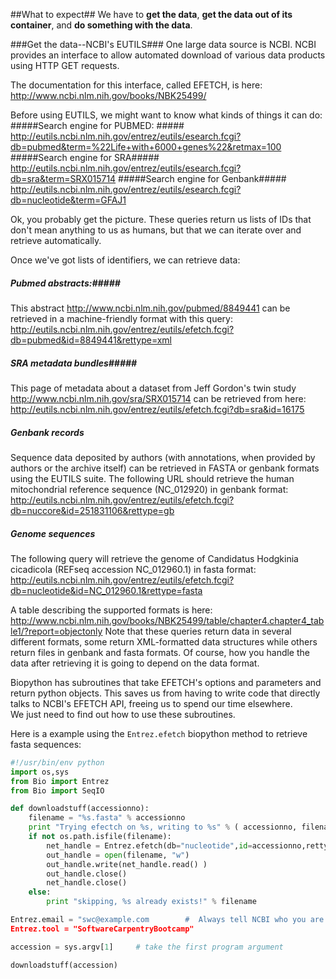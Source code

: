 ##What to expect##
We have to **get the data**, **get the data out of its container**, 
and **do something with the data**.  

###Get the data--NCBI's EUTILS###
One large data source is NCBI.  NCBI provides an interface to allow 
automated download of various data products using HTTP GET requests.

The documentation for this interface, called EFETCH, is here:
http://www.ncbi.nlm.nih.gov/books/NBK25499/

Before using EUTILS, we might want to know what kinds of things it can 
do:
#####Search engine for PUBMED: #####
http://eutils.ncbi.nlm.nih.gov/entrez/eutils/esearch.fcgi?db=pubmed&term=%22Life+with+6000+genes%22&retmax=100
#####Search engine for SRA#####
 http://eutils.ncbi.nlm.nih.gov/entrez/eutils/esearch.fcgi?db=sra&term=SRX015714
#####Search engine for Genbank#####
 http://eutils.ncbi.nlm.nih.gov/entrez/eutils/esearch.fcgi?db=nucleotide&term=GFAJ1

Ok, you probably get the picture.  These queries return us lists of 
IDs that don't mean anything to us as humans, but that we can iterate 
over and retrieve automatically.

Once we've got lists of identifiers, we can retrieve data:
##### Pubmed abstracts:#####
This abstract http://www.ncbi.nlm.nih.gov/pubmed/8849441
can be retrieved in a machine-friendly format with this query:
http://eutils.ncbi.nlm.nih.gov/entrez/eutils/efetch.fcgi?db=pubmed&id=8849441&rettype=xml
##### SRA metadata bundles#####
This page of metadata about a dataset from Jeff Gordon's twin study  
http://www.ncbi.nlm.nih.gov/sra/SRX015714 
can be retrieved from here:
http://eutils.ncbi.nlm.nih.gov/entrez/eutils/efetch.fcgi?db=sra&id=16175
##### Genbank records #####
Sequence data deposited by authors (with annotations, when provided by 
authors or the archive itself) can be retrieved in FASTA or genbank 
formats using the EUTILS suite.  The following URL should retrieve the 
human mitochondrial reference sequence (NC_012920) in genbank format:
http://eutils.ncbi.nlm.nih.gov/entrez/eutils/efetch.fcgi?db=nuccore&id=251831106&rettype=gb

##### Genome sequences #####
The following query will retrieve the genome of Candidatus Hodgkinia 
cicadicola (REFseq accession NC_012960.1) in fasta format:
http://eutils.ncbi.nlm.nih.gov/entrez/eutils/efetch.fcgi?db=nucleotide&id=NC_012960.1&rettype=fasta

A table describing the supported formats is here:
http://www.ncbi.nlm.nih.gov/books/NBK25499/table/chapter4.chapter4_table1/?report=objectonly
Note that these queries return data in several different formats, 
some return XML-formatted data structures while others return files in 
genbank and fasta formats.  Of course, how you handle the data after 
retrieving it is going to depend on the data format.

Biopython has subroutines that take EFETCH's options and parameters 
and return python objects.
This saves us from having to write code that directly talks to NCBI's 
EFETCH API, freeing us to spend our time elsewhere.  
We just need to find out how to use these subroutines.

Here is a example using the `Entrez.efetch`  biopython method to 
retrieve fasta sequences:
```python
#!/usr/bin/env python
import os,sys
from Bio import Entrez
from Bio import SeqIO

def downloadstuff(accessionno):
    filename = "%s.fasta" % accessionno        
    print "Trying efectch on %s, writing to %s" % ( accessionno, filename )
    if not os.path.isfile(filename):  
        net_handle = Entrez.efetch(db="nucleotide",id=accessionno,rettype="fasta", retmode="text")
        out_handle = open(filename, "w")
        out_handle.write(net_handle.read() )
        out_handle.close()
        net_handle.close()
    else:
        print "skipping, %s already exists!" % filename

Entrez.email = "swc@example.com        #  Always tell NCBI who you are.  
Entrez.tool = "SoftwareCarpentryBootcamp"

accession = sys.argv[1]     # take the first program argument

downloadstuff(accession)   
```

